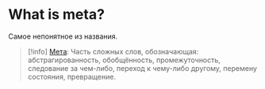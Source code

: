 # What is meta?

Самое непонятное из названия.

> [!info] [Мета](https://en.wikipedia.org/wiki/Meta_(prefix)):
> Часть сложных слов, обозначающая: абстрагированность, обобщённость,
> промежуточность, следование за чем-либо, переход к чему-либо другому,
> перемену состояния, превращение.
